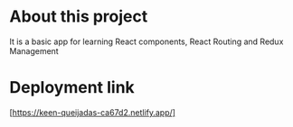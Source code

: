 # About this project
It is a basic app for learning React components, React Routing and Redux Management

# Deployment link

[https://keen-queijadas-ca67d2.netlify.app/]
